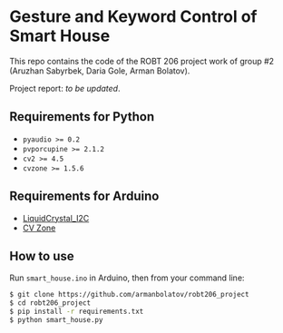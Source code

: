 # Gesture and Keyword Control of Smart House

This repo contains the code of the ROBT 206 project work of group #2 (Aruzhan Sabyrbek, Daria Gole, Arman Bolatov).

Project report: *to be updated*.

## Requirements for Python

- `pyaudio >= 0.2`
- `pvporcupine >= 2.1.2`
- `cv2 >= 4.5`
- `cvzone >= 1.5.6`

## Requirements for Arduino

- [LiquidCrystal_I2C](https://www.arduinolibraries.info/libraries/liquid-crystal-i2-c)
- [CV Zone](https://www.computervision.zone/courses/computer-vision-arduino-chapter-1/)


## How to use

Run `smart_house.ino` in Arduino, then from your command line:

```bash
$ git clone https://github.com/armanbolatov/robt206_project
$ cd robt206_project
$ pip install -r requirements.txt
$ python smart_house.py
```